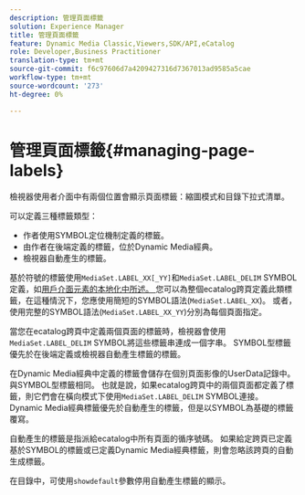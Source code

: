```yaml
---
description: 管理頁面標籤
solution: Experience Manager
title: 管理頁面標籤
feature: Dynamic Media Classic,Viewers,SDK/API,eCatalog
role: Developer,Business Practitioner
translation-type: tm+mt
source-git-commit: f6c97606d7a4209427316d7367013ad9585a5cae
workflow-type: tm+mt
source-wordcount: '273'
ht-degree: 0%

---
```



# 管理頁面標籤{#managing-page-labels}

檢視器使用者介面中有兩個位置會顯示頁面標籤：縮圖模式和目錄下拉式清單。

可以定義三種標籤類型：

* 作者使用SYMBOL定位機制定義的標籤。
* 由作者在後端定義的標籤，位於Dynamic Media經典。
* 檢視器自動產生的標籤。

基於符號的標籤使用`MediaSet.LABEL_XX[_YY]`和`MediaSet.LABEL_DELIM` SYMBOL定義，如[用戶介面元素的本地化中所述。 ](../../c-html5-s7-aem-asset-viewers/c-html5-20-ecatalog-viewer-about/c-html5-20-ecatalog-viewer-localization.md#concept-cbfc39344c494eb7b9f6a272cff0cc74)您可以為整個ecatalog跨頁定義此類標籤，在這種情況下，您應使用簡短的SYMBOL語法(`MediaSet.LABEL_XX`)。 或者，使用完整的SYMBOL語法(`MediaSet.LABEL_XX_YY`)分別為每個頁面指定。

當您在ecatalog跨頁中定義兩個頁面的標籤時，檢視器會使用`MediaSet.LABEL_DELIM` SYMBOL將這些標籤串連成一個字串。 SYMBOL型標籤優先於在後端定義或檢視器自動產生標籤的標籤。

在Dynamic Media經典中定義的標籤會儲存在個別頁面影像的UserData記錄中。 與SYMBOL型標籤相同。 也就是說，如果ecatalog跨頁中的兩個頁面都定義了標籤，則它們會在橫向模式下使用`MediaSet.LABEL_DELIM` SYMBOL連接。 Dynamic Media經典標籤優先於自動產生的標籤，但是以SYMBOL為基礎的標籤覆寫。

自動產生的標籤是指派給ecatalog中所有頁面的循序號碼。 如果給定跨頁已定義基於SYMBOL的標籤或已定義Dynamic Media經典標籤，則會忽略該跨頁的自動生成標籤。

在目錄中，可使用`showdefault`參數停用自動產生標籤的顯示。
